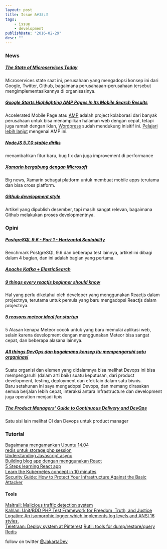 ```yaml
---
layout: post
title: Issue &#35;3
tags:
    - issue
    - development
publishDate: "2016-02-29"
desc: ""
---
```


### News

##### [The State of Microservices Today](http://blog.codeship.com/the-state-of-microservices-today/)
Microservices state saat ini, perusahaan yang mengadopsi konsep ini dari Google, Twitter, Github, bagaimana perusahaaan-perusahaan tersebut mengimplementasikannya di organisasinya.

##### [Google Starts Highlighting AMP Pages In Its Mobile Search Results](http://techcrunch.com/2016/02/24/google-now-highlights-amp-pages-in-its-mobile-search-results/)
Accelerated Mobile Page atau [AMP](https://www.ampproject.org/) adalah project kolaborasi dari banyak perusahaan untuk bisa menampilkan halaman web dengan cepat, tetapi juga ramah dengan iklan, [Wordpress](http://techcrunch.com/2016/02/24/wordpress-sites-now-support-googles-amp-to-make-mobile-pages-load-much-faster/) sudah mendukung inisitif ini. [Pelajari lebih lanjut](https://www.ampproject.org/docs/get_started/about-amp.html) mengenai AMP ini.

##### [NodeJS 5.7.0 stable dirilis](https://github.com/nodejs/node/blob/v5.7.0/CHANGELOG.md)
menambahkan fitur baru, bug fix dan juga improvement di performance

##### [Xamarin bergabung dengan Microsoft](http://weblogs.asp.net/scottgu/welcoming-the-xamarin-team-to-microsoft)
Big news, Xamarin sebagai platform untuk membuat mobile apps terutama dan bisa cross platform.

##### [Github development style](http://githubengineering.com/move-fast/)
Artikel yang dipublish desember, tapi masih sangat relevan, bagaimana Github melakukan proses developmentnya.

### Opini      

##### [PostgreSQL 9.6 - Part 1 - Horizontal Scalability](http://thombrown.blogspot.co.id/2016/02/postgresql-96-part-1-horizontal-scalability.html)
Benchmark PostgreSQL 9.6 dan beberapa test lainnya, artikel ini dibagi dalam 4 bagian, dan ini adalah bagian yang pertama.

##### [Apache Kafka + ElasticSearch](https://qbox.io/blog/kafka-and-elasticsearch-a-perfect-match-1)

##### [9 things every reactjs beginner should know](https://camjackson.net/post/9-things-every-reactjs-beginner-should-know)
Hal yang perlu diketahui oleh developer yang menggunakan Reactjs dalam projectnya, terutama untuk pemula yang baru mengadopsi Reactjs dalam projectnya.

##### [5 reasons meteor ideal for startup](http://www.sitepoint.com/5-reasons-meteor-ideal-startups/)
5 Alasan kenapa Meteor cocok untuk yang baru memulai aplikasi web, selain karena development dengan menggunakan Meteor bisa sangat cepat, dan beberapa alasana lainnya.

##### [All things DevOps dan bagaimana konsep itu mempengaruhi satu organinasi](http://www.ypobo.com/blog/beyond-devops-stakeholder-alignment)
Suatu organisi dan elemen yang didalamnya bisa melihat Devops ini bisa mempengaruhi (dalam arti baik) suatu keputusan, dari product development, testing, deployment dan efek lain dalam satu bisnis.   
Baru setahunan ini saya mengadopsi Devops, dan memang dirasakan semua berjalan lebih cepat, interaksi antara Infrastructure dan development juga operation menjadi tipis

##### [The Product Managers’ Guide to Continuous Delivery and DevOps](http://www.mindtheproduct.com/2016/02/what-the-hell-are-ci-cd-and-devops-a-cheatsheet-for-the-rest-of-us/)
Satu sisi lain melihat CI dan Devops untuk product manager


### Tutorial
[Bagaimana mengamankan Ubuntu 14.04](https://www.digitalocean.com/community/tutorials/how-to-secure-nginx-on-ubuntu-14-04)    
[redis untuk storage php session](http://slaptijack.com/system-administration/using-redis-for-php-session-storage.html)   
[Understanding Javascript async](https://ponyfoo.com/articles/understanding-javascript-async-await)   
[Building blog app dengan menggunakan React](http://www.sitepoint.com/building-a-react-universal-blog-app-a-step-by-step-guide/)   
[5 Steps learning React app](http://developer.telerik.com/featured/5-steps-for-learning-react-application-development/)   
[Learn the Kubernetes concept in 10 minutes](http://omerio.com/2015/12/18/learn-the-kubernetes-key-concepts-in-10-minutes/)   
[Security Guide: How to Protect Your Infrastructure Against the Basic Attacker](http://blog.mailgun.com/security-guide-basic-infrastructure-security/)   

#### Tools
[Maltrail: Malicious traffic detection system](https://github.com/stamparm/maltrail)   
[Kahlan: Unit/BDD PHP Test Framework for Freedom, Truth, and Justice](https://github.com/crysalead/kahlan)
[Logatim: An isomorphic logger which implements log levels and ANSI 16 styles.](https://edravis.github.io/logatim/)   
[Teletraan: Deploy system at Pinterest](https://github.com/pinterest/teletraan)
[Rutil: tools for dump/restore/query Redis](https://github.com/pampa/rutil)

follow on twitter [@JakartaDev](https://twitter.com/Jakartadev)
